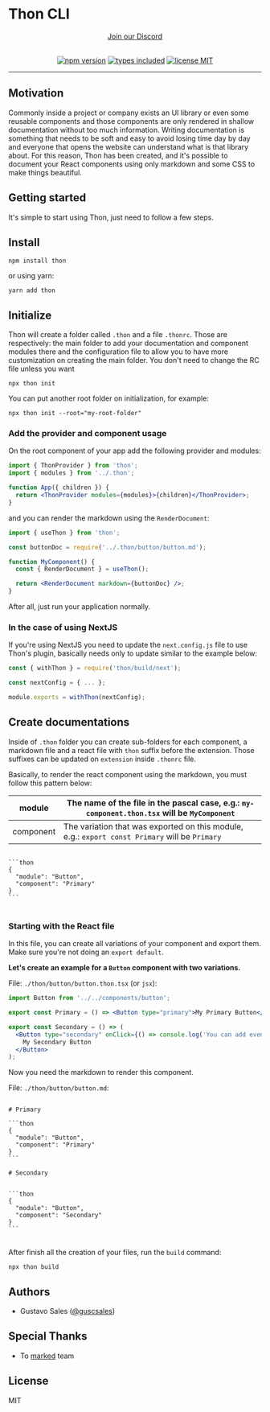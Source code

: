 # Thon CLI

<div align="center">
<a href="https://discord.gg/K4b5Nd2yBW">Join our Discord</a>
</div>

<br />

<div align="center">

[![npm version](https://badgen.net/npm/v/thon?color=purple)](https://npm.im/thon) [![types included](https://badgen.net/npm/types/tslib?color=purple)](https://npm.im/thon) [![license MIT](https://badgen.net/npm/license/thon?color=purple)](https://github.com/guscsales/thon/blob/main/LICENSE)

</div>

---

## Motivation

Commonly inside a project or company exists an UI library or even some reusable components and those components are only rendered in shallow documentation without too much information. Writing documentation is something that needs to be soft and easy to avoid losing time day by day and everyone that opens the website can understand what is that library about. For this reason, Thon has been created, and it's possible to document your React components using only markdown and some CSS to make things beautiful.

## Getting started

It's simple to start using Thon, just need to follow a few steps.

## Install

```
npm install thon
```

or using yarn:

```
yarn add thon
```

## Initialize

Thon will create a folder called `.thon` and a file `.thonrc`. Those are respectively: the main folder to add your documentation and component modules there and the configuration file to allow you to have more customization on creating the main folder. You don't need to change the RC file unless you want

```
npx thon init
```

You can put another root folder on initialization, for example:

```
npx thon init --root="my-root-folder"
```

### Add the provider and component usage

On the root component of your app add the following provider and modules:

```jsx
import { ThonProvider } from 'thon';
import { modules } from '../.thon';

function App({ children }) {
  return <ThonProvider modules={modules}>{children}</ThonProvider>;
}
```

and you can render the markdown using the `RenderDocument`:

```jsx
import { useThon } from 'thon';

const buttonDoc = require('../.thon/button/button.md');

function MyComponent() {
  const { RenderDocument } = useThon();

  return <RenderDocument markdown={buttonDoc} />;
}
```

After all, just run your application normally.

### In the case of using NextJS

If you're using NextJS you need to update the `next.config.js` file to use Thon's plugin, basically needs only to update similar to the example below:

```javascript
const { withThon } = require('thon/build/next');

const nextConfig = { ... };

module.exports = withThon(nextConfig);
```

## Create documentations

Inside of `.thon` folder you can create sub-folders for each component, a markdown file and a react file with `thon` suffix before the extension. Those suffixes can be updated on `extension` inside `.thonrc` file.

Basically, to render the react component using the markdown, you must follow this pattern below:

| module    | The name of the file in the pascal case, e.g.: `my-component.thon.tsx` will be `MyComponent`   |
| --------- | ---------------------------------------------------------------------------------------------- |
| component | The variation that was exported on this module, e.g.: `export const Primary` will be `Primary` |

<pre>
<code>
```thon
{
  "module": "Button",
  "component": "Primary"
}
```
</code>
</pre>

### Starting with the React file

In this file, you can create all variations of your component and export them. Make sure you're not doing an `export default`.

**Let's create an example for a `Button` component with two variations.**

File: `./thon/button/button.thon.tsx` (or `jsx`):

```jsx
import Button from '../../components/button';

export const Primary = () => <Button type="primary">My Primary Button</Button>;

export const Secondary = () => (
  <Button type="secondary" onClick={() => console.log('You can add events!')}>
    My Secondary Button
  </Button>
);
```

Now you need the markdown to render this component.

File: `./thon/button/button.md`:

<pre>
<code>
# Primary

```thon
{
  "module": "Button",
  "component": "Primary"
}
```

# Secondary


```thon
{
  "module": "Button",
  "component": "Secondary"
}
```
</code>
</pre>

After finish all the creation of your files, run the `build` command:

```
npx thon build
```

## Authors

- Gustavo Sales ([@guscsales](https://twitter.com/guscsales))

## Special Thanks

- To [marked](https://github.com/markedjs/marked) team

## License

MIT
